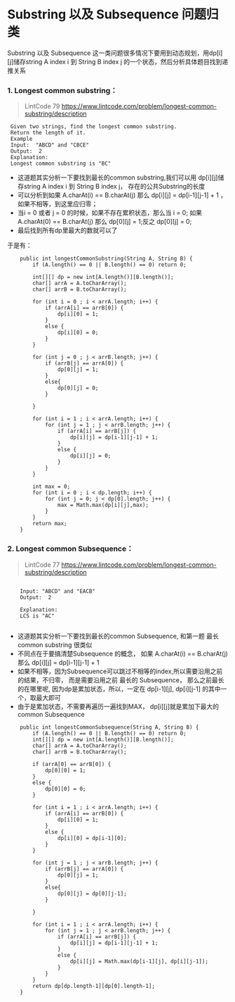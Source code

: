# Substring 以及 Subsequence 问题归类


Substring 以及 Subsequence 这一类问题很多情况下要用到动态规划，用dp[i][j]储存string A index i 到 String B index j 的一个状态，然后分析具体题目找到递推关系

### 1. Longest common substring：


> LintCode 79 https://www.lintcode.com/problem/longest-common-substring/description
 
``` 
 Given two strings, find the longest common substring.
 Return the length of it.
 Example
 Input:  "ABCD" and "CBCE"
 Output:  2
 Explanation:
 Longest common substring is "BC"

``` 
- 这道题其实分析一下要找到最长的common substring,我们可以用 dp[i][j]储存string A index i 到 String B index j， 存在的公共Substring的长度
- 可以分析到如果 A.charAt(i) == B.charAt(j) 那么 dp[i][j] = dp[i-1][j-1] + 1 ，如果不相等，到这里应归零；
- 当i = 0 或者 j = 0 的时候，如果不存在累积状态，那么当 i = 0; 如果 A.charAt(0) == B.charAt(j) 那么 dp[0][j] = 1;反之 dp[0][j] = 0;
- 最后找到所有dp里最大的数就可以了

于是有：

```
	public int longestCommonSubstring(String A, String B) { 
        if (A.length() == 0 || B.length() == 0) return 0;
        
        int[][] dp = new int[A.length()][B.length()];
        char[] arrA = A.toCharArray();
        char[] arrB = B.toCharArray();
        
        for (int i = 0 ; i < arrA.length; i++) {
            if (arrA[i] == arrB[0]) {
                dp[i][0] = 1;    
            }
            else {
                dp[i][0] = 0;
            }
        }
        
        for (int j = 0 ; j < arrB.length; j++) {
            if (arrB[j] == arrA[0]) {
                dp[0][j] = 1;
            }
            else{
                dp[0][j] = 0;
            }
            
        }

        for (int i = 1 ; i < arrA.length; i++) {
            for (int j = 1 ; j < arrB.length; j++) {
                if (arrA[i] == arrB[j]) {
                    dp[i][j] = dp[i-1][j-1] + 1;
                }
                else {
                    dp[i][j] = 0;
                }
            }
        }
        
        int max = 0;
        for (int i = 0 ; i < dp.length; i++) {
            for (int j = 0; j < dp[0].length; j++) {
                max = Math.max(dp[i][j],max);
            }
        }
        return max;
    }

```


### 2. Longest common Subsequence：

> LintCode 77 https://www.lintcode.com/problem/longest-common-substring/description

```

	Input: "ABCD" and "EACB"
	Output:  2
	
	Explanation: 
	LCS is "AC"
	
```
- 这道题其实分析一下要找到最长的common Subsequence, 和第一题 最长common substring 很类似
- 不同点在于要搞清楚Subsequence 的概念， 如果 A.charAt(i) == B.charAt(j) 那么 dp[i][j] = dp[i-1][j-1] + 1 
- 如果不相等，因为Subsequence可以跳过不相等的index,所以需要沿用之前的结果，不归零， 而是需要沿用之前 最长的 Subsequence， 那么之前最长的在哪里呢, 因为dp是累加状态，所以，一定在 dp[i-1][j], dp[i][j-1] 的其中一个，取最大即可
- 由于是累加状态，不需要再遍历一遍找到MAX， dp[i][j]就是累加下最大的 common Subsequence

```
	public int longestCommonSubsequence(String A, String B) {
        if (A.length() == 0 || B.length() == 0) return 0;
        int[][] dp = new int[A.length()][B.length()];
        char[] arrA = A.toCharArray();
        char[] arrB = B.toCharArray();
        
        if (arrA[0] == arrB[0]) {
            dp[0][0] = 1;
        }
        else {
            dp[0][0] = 0;
        }
        
        for (int i = 1 ; i < arrA.length; i++) {
            if (arrA[i] == arrB[0]) {
                dp[i][0] = 1;    
            }
            else {
                dp[i][0] = dp[i-1][0];
            }
        }
        
        for (int j = 1 ; j < arrB.length; j++) {
            if (arrB[j] == arrA[0]) {
                dp[0][j] = 1;
            }
            else{
                dp[0][j] = dp[0][j-1];
            }
            
        }
        
        for (int i = 1 ; i < arrA.length; i++) {
            for (int j = 1 ; j < arrB.length; j++) {
                if (arrA[i] == arrB[j]) {
                    dp[i][j] = dp[i-1][j-1] + 1;
                }
                else {
                    dp[i][j] = Math.max(dp[i-1][j], dp[i][j-1]);                
                }
            }
        }
        return dp[dp.length-1][dp[0].length-1];
    }

```